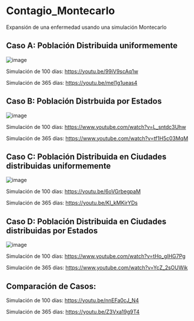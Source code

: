 # Contagio_Montecarlo
Expansión de una enfermedad usando una simulación Montecarlo

## Caso A: Población Distribuida uniformemente

![image](https://user-images.githubusercontent.com/86375510/144468467-acb0b044-1a5f-410d-97fb-1ac60417357f.png)

Simulación de 100 días: https://youtu.be/99iV9scAq1w

Simulación de 365 días: https://youtu.be/mel1g1ueas4

## Caso B: Población Distrbuida por Estados

![image](https://user-images.githubusercontent.com/86375510/144468484-4296ea09-1a4f-4c03-a056-60a778466226.png)

Simulación de 100 días: https://www.youtube.com/watch?v=L_sntdc3Uhw

Simulación de 365 días: https://www.youtube.com/watch?v=tf1H5c03MqM

## Caso C: Población Distribuida en Ciudades distribuidas uniformemente 

![image](https://user-images.githubusercontent.com/86375510/144468536-585f6d17-ef1d-4326-a19a-acf47c61f894.png)

Simulación de 100 días: https://youtu.be/6oVGrbegpaM

Simulación de 365 días: https://youtu.be/KI_kMKirYDs

## Caso D: Población Distribuida en Ciudades distribuidas por Estados

![image](https://user-images.githubusercontent.com/86375510/144468598-f3115ea4-8ce5-408e-8996-ae4579429c20.png)

Simulación de 100 días: https://www.youtube.com/watch?v=tHo_gIHG7Pg

Simulación de 365 días: https://www.youtube.com/watch?v=YcZ_2sOUWik

## Comparación de Casos:

Simulación de 100 días: https://youtu.be/nnEFa0cJ_N4

Simulación de 365 días: https://youtu.be/Z3Vxa19g9T4
